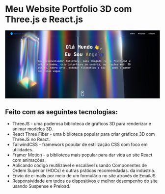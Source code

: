 # Meu Website Portfolio 3D com Three.js e React.js

![PreviewSite](./Screenshot_1.png)

## Feito com as seguintes tecnologias:

- ThreeJS - uma poderosa biblioteca de gráficos 3D para renderizar e animar modelos 3D.
- React Three Fiber - uma biblioteca popular para criar gráficos 3D com ThreeJS no React.
- TailwindCSS - framework popular de estilização CSS com foco em utilidades.
- Framer Motion - a biblioteca mais popular para dar vida ao site React com animações.
- Aplicando código reutilizável e escalável usando Componentes de Ordem Superior (HOCs) e outras práticas recomendadas. da indústria.
- Envio de e-mails por meio de um formulário no site através de EmailJS.
- Responsividade em todos os dispositivos e melhor desempenho do site usando Suspense e Preload.
